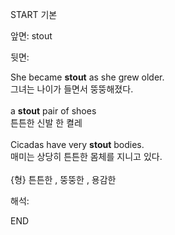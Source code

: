 START
기본

앞면:
stout


뒷면:
<div>She became <strong>stout</strong> as she grew older. </div><div>그녀는 나이가 들면서 뚱뚱해졌다.</div><div><br></div><div>a <b>stout</b> pair of shoes </div><div>튼튼한 신발 한 켤레</div><div><br></div><div><div>Cicadas have very <strong>stout</strong> bodies. </div><div><div>매미는 상당히 튼튼한 몸체를 지니고 있다.</div></div></div><div><br></div><div>{형} 튼튼한 , 뚱뚱한 , 용감한</div>


해석:

END